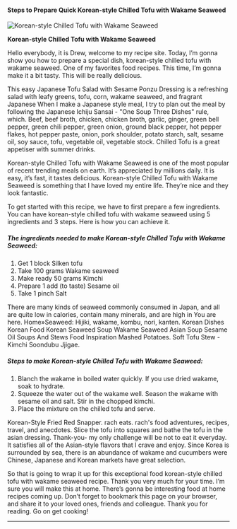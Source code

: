             

#### Steps to Prepare Quick Korean-style Chilled Tofu with Wakame Seaweed

![Korean-style Chilled Tofu with Wakame Seaweed](https://img-global.cpcdn.com/recipes/4991237737152512/751x532cq70/korean-style-chilled-tofu-with-wakame-seaweed-recipe-main-photo.jpg)

**Korean-style Chilled Tofu with Wakame Seaweed**

Hello everybody, it is Drew, welcome to my recipe site. Today, I’m gonna show you how to prepare a special dish, korean-style chilled tofu with wakame seaweed. One of my favorites food recipes. This time, I’m gonna make it a bit tasty. This will be really delicious.

This easy Japanese Tofu Salad with Sesame Ponzu Dressing is a refreshing salad with leafy greens, tofu, corn, wakame seaweed, and fragrant Japanese When I make a Japanese style meal, I try to plan out the meal by following the Japanese Ichiju Sansai - "One Soup Three Dishes" rule, which. Beef, beef broth, chicken, chicken broth, garlic, ginger, green bell pepper, green chili pepper, green onion, ground black pepper, hot pepper flakes, hot pepper paste, onion, pork shoulder, potato starch, salt, sesame oil, soy sauce, tofu, vegetable oil, vegetable stock. Chilled Tofu is a great appetiser with summer drinks.

Korean-style Chilled Tofu with Wakame Seaweed is one of the most popular of recent trending meals on earth. It’s appreciated by millions daily. It is easy, it’s fast, it tastes delicious. Korean-style Chilled Tofu with Wakame Seaweed is something that I have loved my entire life. They’re nice and they look fantastic.

To get started with this recipe, we have to first prepare a few ingredients. You can have korean-style chilled tofu with wakame seaweed using 5 ingredients and 3 steps. Here is how you can achieve it.

##### The ingredients needed to make Korean-style Chilled Tofu with Wakame Seaweed:

1.  Get 1 block Silken tofu
2.  Take 100 grams Wakame seaweed
3.  Make ready 50 grams Kimchi
4.  Prepare 1 add (to taste) Sesame oil
5.  Take 1 pinch Salt

There are many kinds of seaweed commonly consumed in Japan, and all are quite low in calories, contain many minerals, and are high in You are here. Home»Seaweed: Hijiki, wakame, kombu, nori, kanten. Korean Dishes Korean Food Korean Seaweed Soup Wakame Seaweed Asian Soup Sesame Oil Soups And Stews Food Inspiration Mashed Potatoes. Soft Tofu Stew - Kimchi Soondubu Jjigae.

##### Steps to make Korean-style Chilled Tofu with Wakame Seaweed:

1.  Blanch the wakame in boiled water quickly. If you use dried wakame, soak to hydrate.
2.  Squeeze the water out of the wakame well. Season the wakame with sesame oil and salt. Stir in the chopped kimchi.
3.  Place the mixture on the chilled tofu and serve.

Korean-Style Fried Red Snapper. rach eats. rach's food adventures, recipes, travel, and anecdotes. Slice the tofu into squares and bathe the tofu in the asian dressing. Thank-you- my only challenge will be not to eat it everyday. It satisfies all of the Asian-style flavors that I crave and enjoy. Since Korea is surrounded by sea, there is an abundance of wakame and cucumbers were Chinese, Japanese and Korean markets have great selection.

So that is going to wrap it up for this exceptional food korean-style chilled tofu with wakame seaweed recipe. Thank you very much for your time. I’m sure you will make this at home. There’s gonna be interesting food at home recipes coming up. Don’t forget to bookmark this page on your browser, and share it to your loved ones, friends and colleague. Thank you for reading. Go on get cooking!

* * *